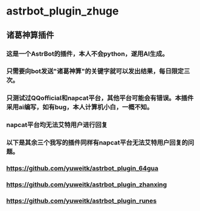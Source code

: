 # astrbot_plugin_zhuge
## 诸葛神算插件
### 这是一个AstrBot的插件，本人不会python，遂用AI生成。
### 只需要向bot发送"诸葛神算"的关键字就可以发出结果，每日限定三次。
### 只测试过QQofficial和napcat平台，其他平台可能会有错误。本插件采用ai编写，如有bug，本人计算机小白，一概不知。
### napcat平台均无法艾特用户进行回复
### 以下是其余三个我写的插件同样有napcat平台无法艾特用户回复的问题。
### https://github.com/yuweitk/astrbot_plugin_64gua
### https://github.com/yuweitk/astrbot_plugin_zhanxing
### https://github.com/yuweitk/astrbot_plugin_runes
